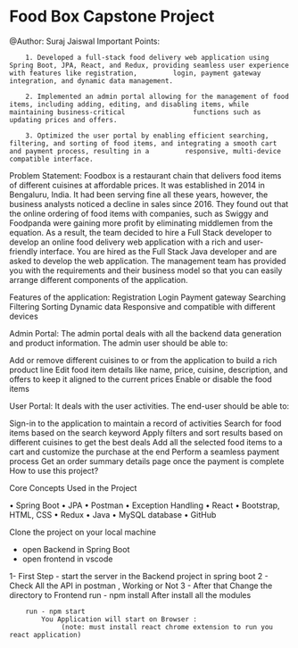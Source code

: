 # Food Box Capstone Project
@Author: Suraj Jaiswal
Important Points:

        1. Developed a full-stack food delivery web application using Spring Boot, JPA, React, and Redux, providing seamless user experience with features like registration,         login, payment gateway integration, and dynamic data management.

        2. Implemented an admin portal allowing for the management of food items, including adding, editing, and disabling items, while maintaining business-critical                 functions such as updating prices and offers.

        3. Optimized the user portal by enabling efficient searching, filtering, and sorting of food items, and integrating a smooth cart and payment process, resulting in a         responsive, multi-device compatible interface.

Problem Statement:
Foodbox is a restaurant chain that delivers food items of different cuisines at affordable prices. It was established in 2014 in Bengaluru, India. It had been serving fine all these years, however, the business analysts noticed a decline in sales since 2016. They found out that the online ordering of food items with companies, such as Swiggy and Foodpanda were gaining more profit by eliminating middlemen from the equation. As a result, the team decided to hire a Full Stack developer to develop an online food delivery web application with a rich and user-friendly interface. You are hired as the Full Stack Java developer and are asked to develop the web application. The management team has provided you with the requirements and their business model so that you can easily arrange different components of the application.

Features of the application:
Registration
Login
Payment gateway
Searching
Filtering
Sorting
Dynamic data
Responsive and compatible with different devices

Admin Portal:
The admin portal deals with all the backend data generation and product information. The admin user should be able to:

Add or remove different cuisines to or from the application to build a rich product line
Edit food item details like name, price, cuisine, description, and offers to keep it aligned to the current prices
Enable or disable the food items

User Portal:
It deals with the user activities. The end-user should be able to:

Sign-in to the application to maintain a record of activities
Search for food items based on the search keyword
Apply filters and sort results based on different cuisines to get the best deals
Add all the selected food items to a cart and customize the purchase at the end
Perform a seamless payment process
Get an order summary details page once the payment is complete
How to use this project?


Core Concepts Used in the Project

•	Spring Boot
•	JPA
•	Postman
•	Exception Handling
•	React
•	Bootstrap, HTML, CSS
•	Redux
•	Java
•	MySQL database
•	GitHub


Clone the project on your local machine 
- open Backend in Spring Boot 
- open frontend in vscode


1- First Step - start the server in the Backend project in spring boot 
2 -  Check All the API in postman , Working or Not 
3 - After that  Change the directory to Frontend 
        run - npm install 
              After install all the modules 
        
        run - npm start 
            You Application will start on Browser :
                 (note: must install react chrome extension to run you react application)



